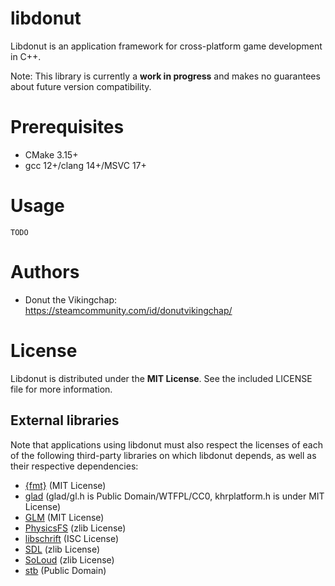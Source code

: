 # libdonut

Libdonut is an application framework for cross-platform game development in C++.

Note: This library is currently a **work in progress** and makes no guarantees about future version compatibility.

# Prerequisites

-   CMake 3.15+
-   gcc 12+/clang 14+/MSVC 17+

# Usage

```
TODO
```

# Authors

-   Donut the Vikingchap: https://steamcommunity.com/id/donutvikingchap/

# License

Libdonut is distributed under the **MIT License**. See the included LICENSE file for more information.

## External libraries

Note that applications using libdonut must also respect the licenses of each of the following third-party libraries on which libdonut depends, as well as their respective dependencies:

-   [{fmt}](https://github.com/fmtlib/fmt) (MIT License)
-   [glad](https://github.com/Dav1dde/glad) (glad/gl.h is Public Domain/WTFPL/CC0, khrplatform.h is under MIT License)
-   [GLM](https://github.com/g-truc/glm) (MIT License)
-   [PhysicsFS](https://github.com/icculus/physfs) (zlib License)
-   [libschrift](https://github.com/tomolt/libschrift) (ISC License)
-   [SDL](https://github.com/libsdl-org/SDL) (zlib License)
-   [SoLoud](https://github.com/jarikomppa/soloud) (zlib License)
-   [stb](https://github.com/nothings/stb) (Public Domain)
